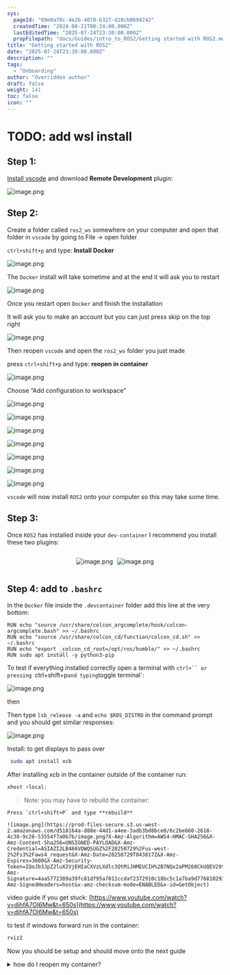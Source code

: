 ```yaml
---
sys:
  pageId: "89e0a78c-4e2b-4070-b327-d28cb0694742"
  createdTime: "2024-08-21T00:24:00.000Z"
  lastEditedTime: "2025-07-24T23:30:00.000Z"
  propFilepath: "docs/Guides/intro_to_ROS2/Getting started with ROS2.md"
title: "Getting started with ROS2"
date: "2025-07-24T23:30:00.000Z"
description: ""
tags:
  - "Onboarding"
author: "Overridden author"
draft: false
weight: 141
toc: false
icon: ""
---
```


# TODO: add wsl install

## Step 1:

[Install vscode](https://code.visualstudio.com/download) and download **Remote Development** plugin:

![image.png](https://prod-files-secure.s3.us-west-2.amazonaws.com/d518164a-d88e-44d1-a4ee-3adb3bd8bce0/efb52993-1881-4a40-b95e-6f020334f022/image.png?X-Amz-Algorithm=AWS4-HMAC-SHA256&X-Amz-Content-Sha256=UNSIGNED-PAYLOAD&X-Amz-Credential=ASIAZI2LB466ZPR3SNB4%2F20250729%2Fus-west-2%2Fs3%2Faws4_request&X-Amz-Date=20250729T043814Z&X-Amz-Expires=3600&X-Amz-Security-Token=IQoJb3JpZ2luX2VjEHIaCXVzLXdlc3QtMiJIMEYCIQCiiRo9F4UARtnhARcvKTLFhQFrN9voDJBoJq6llG%2FLFwIhAPl%2Ft1oOvptImj8MsNOb2Ui2uQjujPAxZ6jOYYwgmpbyKogECJv%2F%2F%2F%2F%2F%2F%2F%2F%2F%2FwEQABoMNjM3NDIzMTgzODA1Igw%2BTlVvSeD0Y%2BTkunEq3AP6xL8tKY6EyeajYAIs7EIobwhhkxAY%2FXb432NBM0crimWypO2GKpp7abKBIF70w7fSxDcHYk3xBRes25PqMKDl2cJ4Ui9gfIdteKnKTkjPMsVrcZcvJtmXeOLUrvghz%2FpWtv3xQ1rTMKkOJxl64M%2Fr8lhGxm%2FtT60pH%2FOQdCNyHkqPjIMp7eIXJxF8rhC9ioPuylEfpjhKE6deU%2FdOpQ9R%2FZUvAkkfiaW0AU3vU9hLqJM1H3ZVPogvm2dE1wcfWvLS0ERVCFyD6lzdDHhyaRSs7B66pfg9frS0qgXCEG42UFfkoMXD3mkOaTfRK1D0Q7lidII1SQ4doorwyJS9Wh4qV6rURLIP6RqTUEvAFuTzyZsYwQTmVLDgR7hXRZpTV5%2BdlTgiPWyMgk0YHJDgXpR4O1w15ws%2FuxMGdngTj68OutrWeqXak%2F0av5iOS%2FMnUPSAwN%2BageRLjoyyhy6gVILs8xTjXWExe%2BumwGDRS2wHlseHAR2ARGbymXfF66taJCi7GsdmqjCgL%2BPp3bAZjKZy%2FEP3OF5e9Yu%2BVk61YEbwUZ%2BzsypUqy2%2F%2B%2FufM1Ypdn9dhoraHQs1nWDYQaENRgdJdgPJhNJ%2BkVNSy6zxQz1Xkl7d%2FhFT6wqT7otMmTCjzKDEBjqkAQ%2FZoQvh0v4%2BaAPenRFq12BQ05MKQKunrOapYlgk2%2BvQvOt5hZjAAC6jP3iibxwUwdYQXYLmoZWslqKkSGkFeQtOsYjiJo7KCvf%2BG5GJtiuhL0ATAzdFmysIketO8N6k7%2F295y0SiTzfDcGv1vyjXHsK0FPzGoPC9yB5N3BuVwdZbqgCUEtZPcRVOYwG9NyqZxOaHvounhfD8njsBZ2kyY8bpTzO&X-Amz-Signature=a3f1c8fd11203598ff3b014ebb9515d6161db2131193412b877d581bca2b2a1b&X-Amz-SignedHeaders=host&x-amz-checksum-mode=ENABLED&x-id=GetObject)

## Step 2:

Create a folder called `ros2_ws` somewhere on your computer and open that folder in `vscode` by going to File → open folder 

`ctrl+shift+p` and type: **Install Docker**

![image.png](https://prod-files-secure.s3.us-west-2.amazonaws.com/d518164a-d88e-44d1-a4ee-3adb3bd8bce0/2269dc0e-1cd5-47ff-bceb-c04ad9b2eab0/image.png?X-Amz-Algorithm=AWS4-HMAC-SHA256&X-Amz-Content-Sha256=UNSIGNED-PAYLOAD&X-Amz-Credential=ASIAZI2LB466ZPR3SNB4%2F20250729%2Fus-west-2%2Fs3%2Faws4_request&X-Amz-Date=20250729T043814Z&X-Amz-Expires=3600&X-Amz-Security-Token=IQoJb3JpZ2luX2VjEHIaCXVzLXdlc3QtMiJIMEYCIQCiiRo9F4UARtnhARcvKTLFhQFrN9voDJBoJq6llG%2FLFwIhAPl%2Ft1oOvptImj8MsNOb2Ui2uQjujPAxZ6jOYYwgmpbyKogECJv%2F%2F%2F%2F%2F%2F%2F%2F%2F%2FwEQABoMNjM3NDIzMTgzODA1Igw%2BTlVvSeD0Y%2BTkunEq3AP6xL8tKY6EyeajYAIs7EIobwhhkxAY%2FXb432NBM0crimWypO2GKpp7abKBIF70w7fSxDcHYk3xBRes25PqMKDl2cJ4Ui9gfIdteKnKTkjPMsVrcZcvJtmXeOLUrvghz%2FpWtv3xQ1rTMKkOJxl64M%2Fr8lhGxm%2FtT60pH%2FOQdCNyHkqPjIMp7eIXJxF8rhC9ioPuylEfpjhKE6deU%2FdOpQ9R%2FZUvAkkfiaW0AU3vU9hLqJM1H3ZVPogvm2dE1wcfWvLS0ERVCFyD6lzdDHhyaRSs7B66pfg9frS0qgXCEG42UFfkoMXD3mkOaTfRK1D0Q7lidII1SQ4doorwyJS9Wh4qV6rURLIP6RqTUEvAFuTzyZsYwQTmVLDgR7hXRZpTV5%2BdlTgiPWyMgk0YHJDgXpR4O1w15ws%2FuxMGdngTj68OutrWeqXak%2F0av5iOS%2FMnUPSAwN%2BageRLjoyyhy6gVILs8xTjXWExe%2BumwGDRS2wHlseHAR2ARGbymXfF66taJCi7GsdmqjCgL%2BPp3bAZjKZy%2FEP3OF5e9Yu%2BVk61YEbwUZ%2BzsypUqy2%2F%2B%2FufM1Ypdn9dhoraHQs1nWDYQaENRgdJdgPJhNJ%2BkVNSy6zxQz1Xkl7d%2FhFT6wqT7otMmTCjzKDEBjqkAQ%2FZoQvh0v4%2BaAPenRFq12BQ05MKQKunrOapYlgk2%2BvQvOt5hZjAAC6jP3iibxwUwdYQXYLmoZWslqKkSGkFeQtOsYjiJo7KCvf%2BG5GJtiuhL0ATAzdFmysIketO8N6k7%2F295y0SiTzfDcGv1vyjXHsK0FPzGoPC9yB5N3BuVwdZbqgCUEtZPcRVOYwG9NyqZxOaHvounhfD8njsBZ2kyY8bpTzO&X-Amz-Signature=2b842594859235b9f47dcc5997a9d8fd0f6b247d9d4cfcd84c979839831e55bf&X-Amz-SignedHeaders=host&x-amz-checksum-mode=ENABLED&x-id=GetObject)

The `Docker` install will take sometime and at the end it will ask you to restart

![image.png](https://prod-files-secure.s3.us-west-2.amazonaws.com/d518164a-d88e-44d1-a4ee-3adb3bd8bce0/ed233f78-be33-4b1f-b89c-9c346c0e961e/image.png?X-Amz-Algorithm=AWS4-HMAC-SHA256&X-Amz-Content-Sha256=UNSIGNED-PAYLOAD&X-Amz-Credential=ASIAZI2LB466ZPR3SNB4%2F20250729%2Fus-west-2%2Fs3%2Faws4_request&X-Amz-Date=20250729T043814Z&X-Amz-Expires=3600&X-Amz-Security-Token=IQoJb3JpZ2luX2VjEHIaCXVzLXdlc3QtMiJIMEYCIQCiiRo9F4UARtnhARcvKTLFhQFrN9voDJBoJq6llG%2FLFwIhAPl%2Ft1oOvptImj8MsNOb2Ui2uQjujPAxZ6jOYYwgmpbyKogECJv%2F%2F%2F%2F%2F%2F%2F%2F%2F%2FwEQABoMNjM3NDIzMTgzODA1Igw%2BTlVvSeD0Y%2BTkunEq3AP6xL8tKY6EyeajYAIs7EIobwhhkxAY%2FXb432NBM0crimWypO2GKpp7abKBIF70w7fSxDcHYk3xBRes25PqMKDl2cJ4Ui9gfIdteKnKTkjPMsVrcZcvJtmXeOLUrvghz%2FpWtv3xQ1rTMKkOJxl64M%2Fr8lhGxm%2FtT60pH%2FOQdCNyHkqPjIMp7eIXJxF8rhC9ioPuylEfpjhKE6deU%2FdOpQ9R%2FZUvAkkfiaW0AU3vU9hLqJM1H3ZVPogvm2dE1wcfWvLS0ERVCFyD6lzdDHhyaRSs7B66pfg9frS0qgXCEG42UFfkoMXD3mkOaTfRK1D0Q7lidII1SQ4doorwyJS9Wh4qV6rURLIP6RqTUEvAFuTzyZsYwQTmVLDgR7hXRZpTV5%2BdlTgiPWyMgk0YHJDgXpR4O1w15ws%2FuxMGdngTj68OutrWeqXak%2F0av5iOS%2FMnUPSAwN%2BageRLjoyyhy6gVILs8xTjXWExe%2BumwGDRS2wHlseHAR2ARGbymXfF66taJCi7GsdmqjCgL%2BPp3bAZjKZy%2FEP3OF5e9Yu%2BVk61YEbwUZ%2BzsypUqy2%2F%2B%2FufM1Ypdn9dhoraHQs1nWDYQaENRgdJdgPJhNJ%2BkVNSy6zxQz1Xkl7d%2FhFT6wqT7otMmTCjzKDEBjqkAQ%2FZoQvh0v4%2BaAPenRFq12BQ05MKQKunrOapYlgk2%2BvQvOt5hZjAAC6jP3iibxwUwdYQXYLmoZWslqKkSGkFeQtOsYjiJo7KCvf%2BG5GJtiuhL0ATAzdFmysIketO8N6k7%2F295y0SiTzfDcGv1vyjXHsK0FPzGoPC9yB5N3BuVwdZbqgCUEtZPcRVOYwG9NyqZxOaHvounhfD8njsBZ2kyY8bpTzO&X-Amz-Signature=34920592cf553cba4967983c6a44fa50076e62a50cf935f5301c245cb59aac98&X-Amz-SignedHeaders=host&x-amz-checksum-mode=ENABLED&x-id=GetObject)

Once you restart open `Docker` and finish the installation

It will ask you to make an account but you can just press skip on the top right

![image.png](https://prod-files-secure.s3.us-west-2.amazonaws.com/d518164a-d88e-44d1-a4ee-3adb3bd8bce0/21010ad9-1659-4fd9-9f59-9932a09b2a3d/image.png?X-Amz-Algorithm=AWS4-HMAC-SHA256&X-Amz-Content-Sha256=UNSIGNED-PAYLOAD&X-Amz-Credential=ASIAZI2LB466ZPR3SNB4%2F20250729%2Fus-west-2%2Fs3%2Faws4_request&X-Amz-Date=20250729T043814Z&X-Amz-Expires=3600&X-Amz-Security-Token=IQoJb3JpZ2luX2VjEHIaCXVzLXdlc3QtMiJIMEYCIQCiiRo9F4UARtnhARcvKTLFhQFrN9voDJBoJq6llG%2FLFwIhAPl%2Ft1oOvptImj8MsNOb2Ui2uQjujPAxZ6jOYYwgmpbyKogECJv%2F%2F%2F%2F%2F%2F%2F%2F%2F%2FwEQABoMNjM3NDIzMTgzODA1Igw%2BTlVvSeD0Y%2BTkunEq3AP6xL8tKY6EyeajYAIs7EIobwhhkxAY%2FXb432NBM0crimWypO2GKpp7abKBIF70w7fSxDcHYk3xBRes25PqMKDl2cJ4Ui9gfIdteKnKTkjPMsVrcZcvJtmXeOLUrvghz%2FpWtv3xQ1rTMKkOJxl64M%2Fr8lhGxm%2FtT60pH%2FOQdCNyHkqPjIMp7eIXJxF8rhC9ioPuylEfpjhKE6deU%2FdOpQ9R%2FZUvAkkfiaW0AU3vU9hLqJM1H3ZVPogvm2dE1wcfWvLS0ERVCFyD6lzdDHhyaRSs7B66pfg9frS0qgXCEG42UFfkoMXD3mkOaTfRK1D0Q7lidII1SQ4doorwyJS9Wh4qV6rURLIP6RqTUEvAFuTzyZsYwQTmVLDgR7hXRZpTV5%2BdlTgiPWyMgk0YHJDgXpR4O1w15ws%2FuxMGdngTj68OutrWeqXak%2F0av5iOS%2FMnUPSAwN%2BageRLjoyyhy6gVILs8xTjXWExe%2BumwGDRS2wHlseHAR2ARGbymXfF66taJCi7GsdmqjCgL%2BPp3bAZjKZy%2FEP3OF5e9Yu%2BVk61YEbwUZ%2BzsypUqy2%2F%2B%2FufM1Ypdn9dhoraHQs1nWDYQaENRgdJdgPJhNJ%2BkVNSy6zxQz1Xkl7d%2FhFT6wqT7otMmTCjzKDEBjqkAQ%2FZoQvh0v4%2BaAPenRFq12BQ05MKQKunrOapYlgk2%2BvQvOt5hZjAAC6jP3iibxwUwdYQXYLmoZWslqKkSGkFeQtOsYjiJo7KCvf%2BG5GJtiuhL0ATAzdFmysIketO8N6k7%2F295y0SiTzfDcGv1vyjXHsK0FPzGoPC9yB5N3BuVwdZbqgCUEtZPcRVOYwG9NyqZxOaHvounhfD8njsBZ2kyY8bpTzO&X-Amz-Signature=4f9f2a52b26256ed0c6aa23d208d27238fe8cd54652352b587cf75203f74165e&X-Amz-SignedHeaders=host&x-amz-checksum-mode=ENABLED&x-id=GetObject)

Then reopen `vscode` and open the `ros2_ws` folder you just made

press `ctrl+shift+p` and type: **reopen in container**

![image.png](https://prod-files-secure.s3.us-west-2.amazonaws.com/d518164a-d88e-44d1-a4ee-3adb3bd8bce0/4e93b8c2-41ad-488c-8095-c74205196118/image.png?X-Amz-Algorithm=AWS4-HMAC-SHA256&X-Amz-Content-Sha256=UNSIGNED-PAYLOAD&X-Amz-Credential=ASIAZI2LB466ZPR3SNB4%2F20250729%2Fus-west-2%2Fs3%2Faws4_request&X-Amz-Date=20250729T043814Z&X-Amz-Expires=3600&X-Amz-Security-Token=IQoJb3JpZ2luX2VjEHIaCXVzLXdlc3QtMiJIMEYCIQCiiRo9F4UARtnhARcvKTLFhQFrN9voDJBoJq6llG%2FLFwIhAPl%2Ft1oOvptImj8MsNOb2Ui2uQjujPAxZ6jOYYwgmpbyKogECJv%2F%2F%2F%2F%2F%2F%2F%2F%2F%2FwEQABoMNjM3NDIzMTgzODA1Igw%2BTlVvSeD0Y%2BTkunEq3AP6xL8tKY6EyeajYAIs7EIobwhhkxAY%2FXb432NBM0crimWypO2GKpp7abKBIF70w7fSxDcHYk3xBRes25PqMKDl2cJ4Ui9gfIdteKnKTkjPMsVrcZcvJtmXeOLUrvghz%2FpWtv3xQ1rTMKkOJxl64M%2Fr8lhGxm%2FtT60pH%2FOQdCNyHkqPjIMp7eIXJxF8rhC9ioPuylEfpjhKE6deU%2FdOpQ9R%2FZUvAkkfiaW0AU3vU9hLqJM1H3ZVPogvm2dE1wcfWvLS0ERVCFyD6lzdDHhyaRSs7B66pfg9frS0qgXCEG42UFfkoMXD3mkOaTfRK1D0Q7lidII1SQ4doorwyJS9Wh4qV6rURLIP6RqTUEvAFuTzyZsYwQTmVLDgR7hXRZpTV5%2BdlTgiPWyMgk0YHJDgXpR4O1w15ws%2FuxMGdngTj68OutrWeqXak%2F0av5iOS%2FMnUPSAwN%2BageRLjoyyhy6gVILs8xTjXWExe%2BumwGDRS2wHlseHAR2ARGbymXfF66taJCi7GsdmqjCgL%2BPp3bAZjKZy%2FEP3OF5e9Yu%2BVk61YEbwUZ%2BzsypUqy2%2F%2B%2FufM1Ypdn9dhoraHQs1nWDYQaENRgdJdgPJhNJ%2BkVNSy6zxQz1Xkl7d%2FhFT6wqT7otMmTCjzKDEBjqkAQ%2FZoQvh0v4%2BaAPenRFq12BQ05MKQKunrOapYlgk2%2BvQvOt5hZjAAC6jP3iibxwUwdYQXYLmoZWslqKkSGkFeQtOsYjiJo7KCvf%2BG5GJtiuhL0ATAzdFmysIketO8N6k7%2F295y0SiTzfDcGv1vyjXHsK0FPzGoPC9yB5N3BuVwdZbqgCUEtZPcRVOYwG9NyqZxOaHvounhfD8njsBZ2kyY8bpTzO&X-Amz-Signature=6c26c3f603d8ad16739d831566b80795b60b3e1bcbdc662d4e3c61b700e05c1f&X-Amz-SignedHeaders=host&x-amz-checksum-mode=ENABLED&x-id=GetObject)

Choose “Add configuration to workspace”

![image.png](https://prod-files-secure.s3.us-west-2.amazonaws.com/d518164a-d88e-44d1-a4ee-3adb3bd8bce0/9560b282-5060-4989-ba37-97e7b2c22476/image.png?X-Amz-Algorithm=AWS4-HMAC-SHA256&X-Amz-Content-Sha256=UNSIGNED-PAYLOAD&X-Amz-Credential=ASIAZI2LB466ZPR3SNB4%2F20250729%2Fus-west-2%2Fs3%2Faws4_request&X-Amz-Date=20250729T043814Z&X-Amz-Expires=3600&X-Amz-Security-Token=IQoJb3JpZ2luX2VjEHIaCXVzLXdlc3QtMiJIMEYCIQCiiRo9F4UARtnhARcvKTLFhQFrN9voDJBoJq6llG%2FLFwIhAPl%2Ft1oOvptImj8MsNOb2Ui2uQjujPAxZ6jOYYwgmpbyKogECJv%2F%2F%2F%2F%2F%2F%2F%2F%2F%2FwEQABoMNjM3NDIzMTgzODA1Igw%2BTlVvSeD0Y%2BTkunEq3AP6xL8tKY6EyeajYAIs7EIobwhhkxAY%2FXb432NBM0crimWypO2GKpp7abKBIF70w7fSxDcHYk3xBRes25PqMKDl2cJ4Ui9gfIdteKnKTkjPMsVrcZcvJtmXeOLUrvghz%2FpWtv3xQ1rTMKkOJxl64M%2Fr8lhGxm%2FtT60pH%2FOQdCNyHkqPjIMp7eIXJxF8rhC9ioPuylEfpjhKE6deU%2FdOpQ9R%2FZUvAkkfiaW0AU3vU9hLqJM1H3ZVPogvm2dE1wcfWvLS0ERVCFyD6lzdDHhyaRSs7B66pfg9frS0qgXCEG42UFfkoMXD3mkOaTfRK1D0Q7lidII1SQ4doorwyJS9Wh4qV6rURLIP6RqTUEvAFuTzyZsYwQTmVLDgR7hXRZpTV5%2BdlTgiPWyMgk0YHJDgXpR4O1w15ws%2FuxMGdngTj68OutrWeqXak%2F0av5iOS%2FMnUPSAwN%2BageRLjoyyhy6gVILs8xTjXWExe%2BumwGDRS2wHlseHAR2ARGbymXfF66taJCi7GsdmqjCgL%2BPp3bAZjKZy%2FEP3OF5e9Yu%2BVk61YEbwUZ%2BzsypUqy2%2F%2B%2FufM1Ypdn9dhoraHQs1nWDYQaENRgdJdgPJhNJ%2BkVNSy6zxQz1Xkl7d%2FhFT6wqT7otMmTCjzKDEBjqkAQ%2FZoQvh0v4%2BaAPenRFq12BQ05MKQKunrOapYlgk2%2BvQvOt5hZjAAC6jP3iibxwUwdYQXYLmoZWslqKkSGkFeQtOsYjiJo7KCvf%2BG5GJtiuhL0ATAzdFmysIketO8N6k7%2F295y0SiTzfDcGv1vyjXHsK0FPzGoPC9yB5N3BuVwdZbqgCUEtZPcRVOYwG9NyqZxOaHvounhfD8njsBZ2kyY8bpTzO&X-Amz-Signature=9666bea49a9c4eb345f7f07bdb4b57f864f12670bf374f653f29e90c541a05f2&X-Amz-SignedHeaders=host&x-amz-checksum-mode=ENABLED&x-id=GetObject)

![image.png](https://prod-files-secure.s3.us-west-2.amazonaws.com/d518164a-d88e-44d1-a4ee-3adb3bd8bce0/2ee63f81-886b-48e8-a553-dc6e5eac99e4/image.png?X-Amz-Algorithm=AWS4-HMAC-SHA256&X-Amz-Content-Sha256=UNSIGNED-PAYLOAD&X-Amz-Credential=ASIAZI2LB466ZPR3SNB4%2F20250729%2Fus-west-2%2Fs3%2Faws4_request&X-Amz-Date=20250729T043814Z&X-Amz-Expires=3600&X-Amz-Security-Token=IQoJb3JpZ2luX2VjEHIaCXVzLXdlc3QtMiJIMEYCIQCiiRo9F4UARtnhARcvKTLFhQFrN9voDJBoJq6llG%2FLFwIhAPl%2Ft1oOvptImj8MsNOb2Ui2uQjujPAxZ6jOYYwgmpbyKogECJv%2F%2F%2F%2F%2F%2F%2F%2F%2F%2FwEQABoMNjM3NDIzMTgzODA1Igw%2BTlVvSeD0Y%2BTkunEq3AP6xL8tKY6EyeajYAIs7EIobwhhkxAY%2FXb432NBM0crimWypO2GKpp7abKBIF70w7fSxDcHYk3xBRes25PqMKDl2cJ4Ui9gfIdteKnKTkjPMsVrcZcvJtmXeOLUrvghz%2FpWtv3xQ1rTMKkOJxl64M%2Fr8lhGxm%2FtT60pH%2FOQdCNyHkqPjIMp7eIXJxF8rhC9ioPuylEfpjhKE6deU%2FdOpQ9R%2FZUvAkkfiaW0AU3vU9hLqJM1H3ZVPogvm2dE1wcfWvLS0ERVCFyD6lzdDHhyaRSs7B66pfg9frS0qgXCEG42UFfkoMXD3mkOaTfRK1D0Q7lidII1SQ4doorwyJS9Wh4qV6rURLIP6RqTUEvAFuTzyZsYwQTmVLDgR7hXRZpTV5%2BdlTgiPWyMgk0YHJDgXpR4O1w15ws%2FuxMGdngTj68OutrWeqXak%2F0av5iOS%2FMnUPSAwN%2BageRLjoyyhy6gVILs8xTjXWExe%2BumwGDRS2wHlseHAR2ARGbymXfF66taJCi7GsdmqjCgL%2BPp3bAZjKZy%2FEP3OF5e9Yu%2BVk61YEbwUZ%2BzsypUqy2%2F%2B%2FufM1Ypdn9dhoraHQs1nWDYQaENRgdJdgPJhNJ%2BkVNSy6zxQz1Xkl7d%2FhFT6wqT7otMmTCjzKDEBjqkAQ%2FZoQvh0v4%2BaAPenRFq12BQ05MKQKunrOapYlgk2%2BvQvOt5hZjAAC6jP3iibxwUwdYQXYLmoZWslqKkSGkFeQtOsYjiJo7KCvf%2BG5GJtiuhL0ATAzdFmysIketO8N6k7%2F295y0SiTzfDcGv1vyjXHsK0FPzGoPC9yB5N3BuVwdZbqgCUEtZPcRVOYwG9NyqZxOaHvounhfD8njsBZ2kyY8bpTzO&X-Amz-Signature=936d9f77927515487ac34d788f68abd930d38ecb3e87e0564b2df63113b933dd&X-Amz-SignedHeaders=host&x-amz-checksum-mode=ENABLED&x-id=GetObject)

![image.png](https://prod-files-secure.s3.us-west-2.amazonaws.com/d518164a-d88e-44d1-a4ee-3adb3bd8bce0/e0fd626c-c8b6-4b2c-95d1-fa4c26514504/image.png?X-Amz-Algorithm=AWS4-HMAC-SHA256&X-Amz-Content-Sha256=UNSIGNED-PAYLOAD&X-Amz-Credential=ASIAZI2LB466ZPR3SNB4%2F20250729%2Fus-west-2%2Fs3%2Faws4_request&X-Amz-Date=20250729T043814Z&X-Amz-Expires=3600&X-Amz-Security-Token=IQoJb3JpZ2luX2VjEHIaCXVzLXdlc3QtMiJIMEYCIQCiiRo9F4UARtnhARcvKTLFhQFrN9voDJBoJq6llG%2FLFwIhAPl%2Ft1oOvptImj8MsNOb2Ui2uQjujPAxZ6jOYYwgmpbyKogECJv%2F%2F%2F%2F%2F%2F%2F%2F%2F%2FwEQABoMNjM3NDIzMTgzODA1Igw%2BTlVvSeD0Y%2BTkunEq3AP6xL8tKY6EyeajYAIs7EIobwhhkxAY%2FXb432NBM0crimWypO2GKpp7abKBIF70w7fSxDcHYk3xBRes25PqMKDl2cJ4Ui9gfIdteKnKTkjPMsVrcZcvJtmXeOLUrvghz%2FpWtv3xQ1rTMKkOJxl64M%2Fr8lhGxm%2FtT60pH%2FOQdCNyHkqPjIMp7eIXJxF8rhC9ioPuylEfpjhKE6deU%2FdOpQ9R%2FZUvAkkfiaW0AU3vU9hLqJM1H3ZVPogvm2dE1wcfWvLS0ERVCFyD6lzdDHhyaRSs7B66pfg9frS0qgXCEG42UFfkoMXD3mkOaTfRK1D0Q7lidII1SQ4doorwyJS9Wh4qV6rURLIP6RqTUEvAFuTzyZsYwQTmVLDgR7hXRZpTV5%2BdlTgiPWyMgk0YHJDgXpR4O1w15ws%2FuxMGdngTj68OutrWeqXak%2F0av5iOS%2FMnUPSAwN%2BageRLjoyyhy6gVILs8xTjXWExe%2BumwGDRS2wHlseHAR2ARGbymXfF66taJCi7GsdmqjCgL%2BPp3bAZjKZy%2FEP3OF5e9Yu%2BVk61YEbwUZ%2BzsypUqy2%2F%2B%2FufM1Ypdn9dhoraHQs1nWDYQaENRgdJdgPJhNJ%2BkVNSy6zxQz1Xkl7d%2FhFT6wqT7otMmTCjzKDEBjqkAQ%2FZoQvh0v4%2BaAPenRFq12BQ05MKQKunrOapYlgk2%2BvQvOt5hZjAAC6jP3iibxwUwdYQXYLmoZWslqKkSGkFeQtOsYjiJo7KCvf%2BG5GJtiuhL0ATAzdFmysIketO8N6k7%2F295y0SiTzfDcGv1vyjXHsK0FPzGoPC9yB5N3BuVwdZbqgCUEtZPcRVOYwG9NyqZxOaHvounhfD8njsBZ2kyY8bpTzO&X-Amz-Signature=eba6fd4d024855c75025c70b2d5eeb55d7f94dcbee771f32b4bcd950f1094875&X-Amz-SignedHeaders=host&x-amz-checksum-mode=ENABLED&x-id=GetObject)

![image.png](https://prod-files-secure.s3.us-west-2.amazonaws.com/d518164a-d88e-44d1-a4ee-3adb3bd8bce0/a2e13f50-d2ab-4719-a4c2-7ced634bfc9d/image.png?X-Amz-Algorithm=AWS4-HMAC-SHA256&X-Amz-Content-Sha256=UNSIGNED-PAYLOAD&X-Amz-Credential=ASIAZI2LB466ZPR3SNB4%2F20250729%2Fus-west-2%2Fs3%2Faws4_request&X-Amz-Date=20250729T043814Z&X-Amz-Expires=3600&X-Amz-Security-Token=IQoJb3JpZ2luX2VjEHIaCXVzLXdlc3QtMiJIMEYCIQCiiRo9F4UARtnhARcvKTLFhQFrN9voDJBoJq6llG%2FLFwIhAPl%2Ft1oOvptImj8MsNOb2Ui2uQjujPAxZ6jOYYwgmpbyKogECJv%2F%2F%2F%2F%2F%2F%2F%2F%2F%2FwEQABoMNjM3NDIzMTgzODA1Igw%2BTlVvSeD0Y%2BTkunEq3AP6xL8tKY6EyeajYAIs7EIobwhhkxAY%2FXb432NBM0crimWypO2GKpp7abKBIF70w7fSxDcHYk3xBRes25PqMKDl2cJ4Ui9gfIdteKnKTkjPMsVrcZcvJtmXeOLUrvghz%2FpWtv3xQ1rTMKkOJxl64M%2Fr8lhGxm%2FtT60pH%2FOQdCNyHkqPjIMp7eIXJxF8rhC9ioPuylEfpjhKE6deU%2FdOpQ9R%2FZUvAkkfiaW0AU3vU9hLqJM1H3ZVPogvm2dE1wcfWvLS0ERVCFyD6lzdDHhyaRSs7B66pfg9frS0qgXCEG42UFfkoMXD3mkOaTfRK1D0Q7lidII1SQ4doorwyJS9Wh4qV6rURLIP6RqTUEvAFuTzyZsYwQTmVLDgR7hXRZpTV5%2BdlTgiPWyMgk0YHJDgXpR4O1w15ws%2FuxMGdngTj68OutrWeqXak%2F0av5iOS%2FMnUPSAwN%2BageRLjoyyhy6gVILs8xTjXWExe%2BumwGDRS2wHlseHAR2ARGbymXfF66taJCi7GsdmqjCgL%2BPp3bAZjKZy%2FEP3OF5e9Yu%2BVk61YEbwUZ%2BzsypUqy2%2F%2B%2FufM1Ypdn9dhoraHQs1nWDYQaENRgdJdgPJhNJ%2BkVNSy6zxQz1Xkl7d%2FhFT6wqT7otMmTCjzKDEBjqkAQ%2FZoQvh0v4%2BaAPenRFq12BQ05MKQKunrOapYlgk2%2BvQvOt5hZjAAC6jP3iibxwUwdYQXYLmoZWslqKkSGkFeQtOsYjiJo7KCvf%2BG5GJtiuhL0ATAzdFmysIketO8N6k7%2F295y0SiTzfDcGv1vyjXHsK0FPzGoPC9yB5N3BuVwdZbqgCUEtZPcRVOYwG9NyqZxOaHvounhfD8njsBZ2kyY8bpTzO&X-Amz-Signature=9b5bad82b7f41d428b393fd1ba455ef2232c6f62a8ab06b80d253c9b15366acf&X-Amz-SignedHeaders=host&x-amz-checksum-mode=ENABLED&x-id=GetObject)

![image.png](https://prod-files-secure.s3.us-west-2.amazonaws.com/d518164a-d88e-44d1-a4ee-3adb3bd8bce0/6cc478ad-aaba-4bf7-9fcc-403277ab896c/image.png?X-Amz-Algorithm=AWS4-HMAC-SHA256&X-Amz-Content-Sha256=UNSIGNED-PAYLOAD&X-Amz-Credential=ASIAZI2LB466ZPR3SNB4%2F20250729%2Fus-west-2%2Fs3%2Faws4_request&X-Amz-Date=20250729T043814Z&X-Amz-Expires=3600&X-Amz-Security-Token=IQoJb3JpZ2luX2VjEHIaCXVzLXdlc3QtMiJIMEYCIQCiiRo9F4UARtnhARcvKTLFhQFrN9voDJBoJq6llG%2FLFwIhAPl%2Ft1oOvptImj8MsNOb2Ui2uQjujPAxZ6jOYYwgmpbyKogECJv%2F%2F%2F%2F%2F%2F%2F%2F%2F%2FwEQABoMNjM3NDIzMTgzODA1Igw%2BTlVvSeD0Y%2BTkunEq3AP6xL8tKY6EyeajYAIs7EIobwhhkxAY%2FXb432NBM0crimWypO2GKpp7abKBIF70w7fSxDcHYk3xBRes25PqMKDl2cJ4Ui9gfIdteKnKTkjPMsVrcZcvJtmXeOLUrvghz%2FpWtv3xQ1rTMKkOJxl64M%2Fr8lhGxm%2FtT60pH%2FOQdCNyHkqPjIMp7eIXJxF8rhC9ioPuylEfpjhKE6deU%2FdOpQ9R%2FZUvAkkfiaW0AU3vU9hLqJM1H3ZVPogvm2dE1wcfWvLS0ERVCFyD6lzdDHhyaRSs7B66pfg9frS0qgXCEG42UFfkoMXD3mkOaTfRK1D0Q7lidII1SQ4doorwyJS9Wh4qV6rURLIP6RqTUEvAFuTzyZsYwQTmVLDgR7hXRZpTV5%2BdlTgiPWyMgk0YHJDgXpR4O1w15ws%2FuxMGdngTj68OutrWeqXak%2F0av5iOS%2FMnUPSAwN%2BageRLjoyyhy6gVILs8xTjXWExe%2BumwGDRS2wHlseHAR2ARGbymXfF66taJCi7GsdmqjCgL%2BPp3bAZjKZy%2FEP3OF5e9Yu%2BVk61YEbwUZ%2BzsypUqy2%2F%2B%2FufM1Ypdn9dhoraHQs1nWDYQaENRgdJdgPJhNJ%2BkVNSy6zxQz1Xkl7d%2FhFT6wqT7otMmTCjzKDEBjqkAQ%2FZoQvh0v4%2BaAPenRFq12BQ05MKQKunrOapYlgk2%2BvQvOt5hZjAAC6jP3iibxwUwdYQXYLmoZWslqKkSGkFeQtOsYjiJo7KCvf%2BG5GJtiuhL0ATAzdFmysIketO8N6k7%2F295y0SiTzfDcGv1vyjXHsK0FPzGoPC9yB5N3BuVwdZbqgCUEtZPcRVOYwG9NyqZxOaHvounhfD8njsBZ2kyY8bpTzO&X-Amz-Signature=4647bc6bb51ffc187efa283eef73a009671bc6ebd8d94d173d0201bc08c6e58c&X-Amz-SignedHeaders=host&x-amz-checksum-mode=ENABLED&x-id=GetObject)

![image.png](https://prod-files-secure.s3.us-west-2.amazonaws.com/d518164a-d88e-44d1-a4ee-3adb3bd8bce0/53255b28-f75e-430f-b9e3-c0ac8577e42b/image.png?X-Amz-Algorithm=AWS4-HMAC-SHA256&X-Amz-Content-Sha256=UNSIGNED-PAYLOAD&X-Amz-Credential=ASIAZI2LB466ZPR3SNB4%2F20250729%2Fus-west-2%2Fs3%2Faws4_request&X-Amz-Date=20250729T043814Z&X-Amz-Expires=3600&X-Amz-Security-Token=IQoJb3JpZ2luX2VjEHIaCXVzLXdlc3QtMiJIMEYCIQCiiRo9F4UARtnhARcvKTLFhQFrN9voDJBoJq6llG%2FLFwIhAPl%2Ft1oOvptImj8MsNOb2Ui2uQjujPAxZ6jOYYwgmpbyKogECJv%2F%2F%2F%2F%2F%2F%2F%2F%2F%2FwEQABoMNjM3NDIzMTgzODA1Igw%2BTlVvSeD0Y%2BTkunEq3AP6xL8tKY6EyeajYAIs7EIobwhhkxAY%2FXb432NBM0crimWypO2GKpp7abKBIF70w7fSxDcHYk3xBRes25PqMKDl2cJ4Ui9gfIdteKnKTkjPMsVrcZcvJtmXeOLUrvghz%2FpWtv3xQ1rTMKkOJxl64M%2Fr8lhGxm%2FtT60pH%2FOQdCNyHkqPjIMp7eIXJxF8rhC9ioPuylEfpjhKE6deU%2FdOpQ9R%2FZUvAkkfiaW0AU3vU9hLqJM1H3ZVPogvm2dE1wcfWvLS0ERVCFyD6lzdDHhyaRSs7B66pfg9frS0qgXCEG42UFfkoMXD3mkOaTfRK1D0Q7lidII1SQ4doorwyJS9Wh4qV6rURLIP6RqTUEvAFuTzyZsYwQTmVLDgR7hXRZpTV5%2BdlTgiPWyMgk0YHJDgXpR4O1w15ws%2FuxMGdngTj68OutrWeqXak%2F0av5iOS%2FMnUPSAwN%2BageRLjoyyhy6gVILs8xTjXWExe%2BumwGDRS2wHlseHAR2ARGbymXfF66taJCi7GsdmqjCgL%2BPp3bAZjKZy%2FEP3OF5e9Yu%2BVk61YEbwUZ%2BzsypUqy2%2F%2B%2FufM1Ypdn9dhoraHQs1nWDYQaENRgdJdgPJhNJ%2BkVNSy6zxQz1Xkl7d%2FhFT6wqT7otMmTCjzKDEBjqkAQ%2FZoQvh0v4%2BaAPenRFq12BQ05MKQKunrOapYlgk2%2BvQvOt5hZjAAC6jP3iibxwUwdYQXYLmoZWslqKkSGkFeQtOsYjiJo7KCvf%2BG5GJtiuhL0ATAzdFmysIketO8N6k7%2F295y0SiTzfDcGv1vyjXHsK0FPzGoPC9yB5N3BuVwdZbqgCUEtZPcRVOYwG9NyqZxOaHvounhfD8njsBZ2kyY8bpTzO&X-Amz-Signature=704b499a0d2daf7f1dcd43ec246df5104368fd7a72b8150123aec9963b2d8d42&X-Amz-SignedHeaders=host&x-amz-checksum-mode=ENABLED&x-id=GetObject)

![image.png](https://prod-files-secure.s3.us-west-2.amazonaws.com/d518164a-d88e-44d1-a4ee-3adb3bd8bce0/7c562767-5af9-4ffb-97d1-327bcdf4ee00/image.png?X-Amz-Algorithm=AWS4-HMAC-SHA256&X-Amz-Content-Sha256=UNSIGNED-PAYLOAD&X-Amz-Credential=ASIAZI2LB466ZPR3SNB4%2F20250729%2Fus-west-2%2Fs3%2Faws4_request&X-Amz-Date=20250729T043814Z&X-Amz-Expires=3600&X-Amz-Security-Token=IQoJb3JpZ2luX2VjEHIaCXVzLXdlc3QtMiJIMEYCIQCiiRo9F4UARtnhARcvKTLFhQFrN9voDJBoJq6llG%2FLFwIhAPl%2Ft1oOvptImj8MsNOb2Ui2uQjujPAxZ6jOYYwgmpbyKogECJv%2F%2F%2F%2F%2F%2F%2F%2F%2F%2FwEQABoMNjM3NDIzMTgzODA1Igw%2BTlVvSeD0Y%2BTkunEq3AP6xL8tKY6EyeajYAIs7EIobwhhkxAY%2FXb432NBM0crimWypO2GKpp7abKBIF70w7fSxDcHYk3xBRes25PqMKDl2cJ4Ui9gfIdteKnKTkjPMsVrcZcvJtmXeOLUrvghz%2FpWtv3xQ1rTMKkOJxl64M%2Fr8lhGxm%2FtT60pH%2FOQdCNyHkqPjIMp7eIXJxF8rhC9ioPuylEfpjhKE6deU%2FdOpQ9R%2FZUvAkkfiaW0AU3vU9hLqJM1H3ZVPogvm2dE1wcfWvLS0ERVCFyD6lzdDHhyaRSs7B66pfg9frS0qgXCEG42UFfkoMXD3mkOaTfRK1D0Q7lidII1SQ4doorwyJS9Wh4qV6rURLIP6RqTUEvAFuTzyZsYwQTmVLDgR7hXRZpTV5%2BdlTgiPWyMgk0YHJDgXpR4O1w15ws%2FuxMGdngTj68OutrWeqXak%2F0av5iOS%2FMnUPSAwN%2BageRLjoyyhy6gVILs8xTjXWExe%2BumwGDRS2wHlseHAR2ARGbymXfF66taJCi7GsdmqjCgL%2BPp3bAZjKZy%2FEP3OF5e9Yu%2BVk61YEbwUZ%2BzsypUqy2%2F%2B%2FufM1Ypdn9dhoraHQs1nWDYQaENRgdJdgPJhNJ%2BkVNSy6zxQz1Xkl7d%2FhFT6wqT7otMmTCjzKDEBjqkAQ%2FZoQvh0v4%2BaAPenRFq12BQ05MKQKunrOapYlgk2%2BvQvOt5hZjAAC6jP3iibxwUwdYQXYLmoZWslqKkSGkFeQtOsYjiJo7KCvf%2BG5GJtiuhL0ATAzdFmysIketO8N6k7%2F295y0SiTzfDcGv1vyjXHsK0FPzGoPC9yB5N3BuVwdZbqgCUEtZPcRVOYwG9NyqZxOaHvounhfD8njsBZ2kyY8bpTzO&X-Amz-Signature=ab31013ab94cc01b3e49e06b09146822236f87278d6da69a33a3cc6b54bde984&X-Amz-SignedHeaders=host&x-amz-checksum-mode=ENABLED&x-id=GetObject)

`vscode` will now install `ROS2` onto your computer so this may take some time.

## Step 3:

Once `ROS2` has installed inside your `dev-container` I recommend you install these two plugins:

<div style="display: flex;flex-direction: row; column-gap:10px; max-width: 630px;justify-content: center;">
<div>

![image.png](https://prod-files-secure.s3.us-west-2.amazonaws.com/d518164a-d88e-44d1-a4ee-3adb3bd8bce0/3fc3d550-5a54-4ba1-ba6b-faa01cdb7369/image.png?X-Amz-Algorithm=AWS4-HMAC-SHA256&X-Amz-Content-Sha256=UNSIGNED-PAYLOAD&X-Amz-Credential=ASIAZI2LB466QXEZCWQU%2F20250729%2Fus-west-2%2Fs3%2Faws4_request&X-Amz-Date=20250729T043816Z&X-Amz-Expires=3600&X-Amz-Security-Token=IQoJb3JpZ2luX2VjEHIaCXVzLXdlc3QtMiJHMEUCIESc59tC0ZpHh9%2BgT8FzrP%2F8rFhP9D8w8UN2q1GY0RY7AiEAjle6h1FmkhNlnPEn2tBMBIo3DmPfpK0leQx4KfpNOXkqiAQIm%2F%2F%2F%2F%2F%2F%2F%2F%2F%2F%2FARAAGgw2Mzc0MjMxODM4MDUiDLLBCGMBLT99sdEgWCrcA%2BJVyamLitiwv8EP6M1X1MTlTDueZ2gi2Z9EK5T%2BF7omKCHgP2m45VPubULvi%2F9F%2B7ctbq5jsiaX3jbJRlHLwMAO3C%2FTRo6vI4JHpiS2GLtVjuikD389G00GGRiixdE9akQChyYS5a9xo6qLK8vGHdp3JmwfO%2FH%2Bei8RkxNbjyy8CVI2EeqYG2mZz%2FHQ0Ct%2FvRaGQ4Y9XTg%2Bu2vpp1fXXaDexAQlO2c7TEmpAlJr4ZctjqxRqNNDrSpIevy3VoyHT0SksZKPhLO0sGTOuGx2pJq6RqDRwp3clKP2UFgNo6hjZNt0DuYNE4zwBjen0roh%2BmGb69Sd6fSKrgGIoxAwL3N0i7rSKcbUXK2QPTHttHDb%2BHBoiJYmiesjW2GmpN4kirjBNf9YLTp%2BdljGZ%2FOC%2BBwZI9zK87ZtTsOmCocRmnw%2Fyf%2FUgTgl2ug0hvYqS9eUrqJvHzh5b4MoJs%2BbcU4D5B04KzUYqPmVvQlkBerqJsj1xmQPz8VSFPI4eoZaDTj9%2BUw8NoKrB8FAtVLxBuJ2FqReZqyDSPSPwTRfEqHzf0bbw1s8WwBXNQRGTeSMpBEUcceqfKFRSyizIhk2yYIaZmC5845hC%2F008bWvBj4kDaO0lSugCbr3haqQU783MOvMoMQGOqUBks3U7JwdN%2BvYbkU47swmiqUOY%2BAjG%2FzER9GSsHYZ5hE8dS%2BjmFf%2BP4VcGhm%2BBRk1zM5At6gTdMd7kX3t3Hm0ZtJaAhrfYm32ruXP1BYGxasKRpFYW1ad7L1UqgjPHm%2BpMbOEnCZkIqkjEwXqvQ4qBsETovZVnNshJFsoqXWK6wKBOOZLtIZsuX2uS8s2N6R9kjJVqT5snn3XaaMKbiUq68iUzWYK&X-Amz-Signature=02e26deb0681630ca88daf281ef978474485832860413de5878cb02fc6d76fb4&X-Amz-SignedHeaders=host&x-amz-checksum-mode=ENABLED&x-id=GetObject)

</div>
<div>

![image.png](https://prod-files-secure.s3.us-west-2.amazonaws.com/d518164a-d88e-44d1-a4ee-3adb3bd8bce0/d994cc66-13c2-4093-a5a3-f84cf4601a82/image.png?X-Amz-Algorithm=AWS4-HMAC-SHA256&X-Amz-Content-Sha256=UNSIGNED-PAYLOAD&X-Amz-Credential=ASIAZI2LB466VHP2SCYP%2F20250729%2Fus-west-2%2Fs3%2Faws4_request&X-Amz-Date=20250729T043816Z&X-Amz-Expires=3600&X-Amz-Security-Token=IQoJb3JpZ2luX2VjEHIaCXVzLXdlc3QtMiJHMEUCIFm1W1RNml%2BKZRUQ%2BmtTItMHAZVy05VeF0tyQiIRj5hgAiEAx0NiqYFz%2FNwumNRH04AmZ4W2hfknRT2bjA1qe33vQKAqiAQIm%2F%2F%2F%2F%2F%2F%2F%2F%2F%2F%2FARAAGgw2Mzc0MjMxODM4MDUiDOmfa8QFpN97xGN%2BkSrcA5Q9VtQGTv4sQw2jNIgfktk6Al3S6jzTjXpctc8c7YxhvLiPL%2FE6V%2FOtOeBpvnf7ZcjL8fYFwp5YStoOPYZ7PdNVh%2BhcdpvKwomL7Wq8Zbk36BpeMEpm5kTUUQ9XVuIPVebGgHEd7c7gTUmsBLaH%2BXlFiNfPEu4QlnBspMhTvHcks5f%2FtdGM6s0iLAa%2FtwBsZzTE5qvts582yKHPzMZZbBECmgMcd9Mz95IwwdbpCNRIE8LADZ75B4spsthTRI7tuNRNTxnHyTCQVr0yKs7IWGAZPHxPGOpvvcCojbj6towT3Ky1RID7EpifA8WJgtFys16kzlzvTdiqTTP1ceKQeoNDCiWtCbK5cN8KbhnqT%2BODZ7hLZvMoktytOE2UMJIQkfUtzW4swrvPR9EWixWbFHFcnA%2FUHxhZZa%2FQkMwPIrMlO8H%2F3sc0N9ZG9yFJdF2px%2Bup0nxSZz8KetPAX%2Fe8ufMTUg8Onebw6n30RQtx3S%2Fp78PHFUs2Gzg1u5plDFoTqZyV9KQyf0Ke1hnIAOjxqJtRm2DBpH46osVLHuZYXVDfa0hpYYVQKJH8P%2BawqAel1LF7%2FyL6lLi8zQiJn0YXaORKqG1rzyeV9E6Q6h4%2B9hhzUtg%2FXpDSoD6%2FqZ%2F%2FMLfNoMQGOqUB%2FLansjtQ78yuv1RRvqcDZlqDq6dNHR2ondoTyWbiEzZLM2BwEkbI5R9jlpMH4xkNN7P3BwUiQDvJYl04JqzS6IDcG%2FocT4F5sDLJ6KBlBXMRejCdAcnziHZUMAgISM1YQpNeR6JGHPQa60OfINC7Kxsw8kITo9FmA9pyv1pBjmiuGKloBlFM8kmqEQ41I%2FmXCUVdjvg8zLR7%2BxF%2BJD0A1mC9oGb9&X-Amz-Signature=ef66ba461fbcf93e682ebc703e9b6d1a38a7535d6e860ec6edc2b606ad5dc466&X-Amz-SignedHeaders=host&x-amz-checksum-mode=ENABLED&x-id=GetObject)

</div>
</div>

## Step 4: add to `.bashrc`

In the `Docker` file inside the `.devcontainer` folder add this line at the very bottom: 

```docker
RUN echo "source /usr/share/colcon_argcomplete/hook/colcon-argcomplete.bash" >> ~/.bashrc
RUN echo "source /usr/share/colcon_cd/function/colcon_cd.sh" >> ~/.bashrc
RUN echo "export _colcon_cd_root=/opt/ros/humble/" >> ~/.bashrc
RUN sudo apt install -y python3-pip 
```

To test if everything installed correctly open a terminal with `ctrl+`` or pressing `ctrl+shift+p` and typing `toggle terminal`:

![image.png](https://prod-files-secure.s3.us-west-2.amazonaws.com/d518164a-d88e-44d1-a4ee-3adb3bd8bce0/6a4943d8-b04e-4c02-9a58-775f3384d1a5/image.png?X-Amz-Algorithm=AWS4-HMAC-SHA256&X-Amz-Content-Sha256=UNSIGNED-PAYLOAD&X-Amz-Credential=ASIAZI2LB466ZPR3SNB4%2F20250729%2Fus-west-2%2Fs3%2Faws4_request&X-Amz-Date=20250729T043814Z&X-Amz-Expires=3600&X-Amz-Security-Token=IQoJb3JpZ2luX2VjEHIaCXVzLXdlc3QtMiJIMEYCIQCiiRo9F4UARtnhARcvKTLFhQFrN9voDJBoJq6llG%2FLFwIhAPl%2Ft1oOvptImj8MsNOb2Ui2uQjujPAxZ6jOYYwgmpbyKogECJv%2F%2F%2F%2F%2F%2F%2F%2F%2F%2FwEQABoMNjM3NDIzMTgzODA1Igw%2BTlVvSeD0Y%2BTkunEq3AP6xL8tKY6EyeajYAIs7EIobwhhkxAY%2FXb432NBM0crimWypO2GKpp7abKBIF70w7fSxDcHYk3xBRes25PqMKDl2cJ4Ui9gfIdteKnKTkjPMsVrcZcvJtmXeOLUrvghz%2FpWtv3xQ1rTMKkOJxl64M%2Fr8lhGxm%2FtT60pH%2FOQdCNyHkqPjIMp7eIXJxF8rhC9ioPuylEfpjhKE6deU%2FdOpQ9R%2FZUvAkkfiaW0AU3vU9hLqJM1H3ZVPogvm2dE1wcfWvLS0ERVCFyD6lzdDHhyaRSs7B66pfg9frS0qgXCEG42UFfkoMXD3mkOaTfRK1D0Q7lidII1SQ4doorwyJS9Wh4qV6rURLIP6RqTUEvAFuTzyZsYwQTmVLDgR7hXRZpTV5%2BdlTgiPWyMgk0YHJDgXpR4O1w15ws%2FuxMGdngTj68OutrWeqXak%2F0av5iOS%2FMnUPSAwN%2BageRLjoyyhy6gVILs8xTjXWExe%2BumwGDRS2wHlseHAR2ARGbymXfF66taJCi7GsdmqjCgL%2BPp3bAZjKZy%2FEP3OF5e9Yu%2BVk61YEbwUZ%2BzsypUqy2%2F%2B%2FufM1Ypdn9dhoraHQs1nWDYQaENRgdJdgPJhNJ%2BkVNSy6zxQz1Xkl7d%2FhFT6wqT7otMmTCjzKDEBjqkAQ%2FZoQvh0v4%2BaAPenRFq12BQ05MKQKunrOapYlgk2%2BvQvOt5hZjAAC6jP3iibxwUwdYQXYLmoZWslqKkSGkFeQtOsYjiJo7KCvf%2BG5GJtiuhL0ATAzdFmysIketO8N6k7%2F295y0SiTzfDcGv1vyjXHsK0FPzGoPC9yB5N3BuVwdZbqgCUEtZPcRVOYwG9NyqZxOaHvounhfD8njsBZ2kyY8bpTzO&X-Amz-Signature=8fc75b4fad4720914935f0e22cb705bccb75a8df501467536cbd55579366dc40&X-Amz-SignedHeaders=host&x-amz-checksum-mode=ENABLED&x-id=GetObject)

then 

Then type `lsb_release -a` and `echo $ROS_DISTRO` in the command prompt and you should get similar responses:

![image.png](https://prod-files-secure.s3.us-west-2.amazonaws.com/d518164a-d88e-44d1-a4ee-3adb3bd8bce0/3e635dec-a805-4e85-8b9e-d000e5b71a4e/image.png?X-Amz-Algorithm=AWS4-HMAC-SHA256&X-Amz-Content-Sha256=UNSIGNED-PAYLOAD&X-Amz-Credential=ASIAZI2LB466ZPR3SNB4%2F20250729%2Fus-west-2%2Fs3%2Faws4_request&X-Amz-Date=20250729T043814Z&X-Amz-Expires=3600&X-Amz-Security-Token=IQoJb3JpZ2luX2VjEHIaCXVzLXdlc3QtMiJIMEYCIQCiiRo9F4UARtnhARcvKTLFhQFrN9voDJBoJq6llG%2FLFwIhAPl%2Ft1oOvptImj8MsNOb2Ui2uQjujPAxZ6jOYYwgmpbyKogECJv%2F%2F%2F%2F%2F%2F%2F%2F%2F%2FwEQABoMNjM3NDIzMTgzODA1Igw%2BTlVvSeD0Y%2BTkunEq3AP6xL8tKY6EyeajYAIs7EIobwhhkxAY%2FXb432NBM0crimWypO2GKpp7abKBIF70w7fSxDcHYk3xBRes25PqMKDl2cJ4Ui9gfIdteKnKTkjPMsVrcZcvJtmXeOLUrvghz%2FpWtv3xQ1rTMKkOJxl64M%2Fr8lhGxm%2FtT60pH%2FOQdCNyHkqPjIMp7eIXJxF8rhC9ioPuylEfpjhKE6deU%2FdOpQ9R%2FZUvAkkfiaW0AU3vU9hLqJM1H3ZVPogvm2dE1wcfWvLS0ERVCFyD6lzdDHhyaRSs7B66pfg9frS0qgXCEG42UFfkoMXD3mkOaTfRK1D0Q7lidII1SQ4doorwyJS9Wh4qV6rURLIP6RqTUEvAFuTzyZsYwQTmVLDgR7hXRZpTV5%2BdlTgiPWyMgk0YHJDgXpR4O1w15ws%2FuxMGdngTj68OutrWeqXak%2F0av5iOS%2FMnUPSAwN%2BageRLjoyyhy6gVILs8xTjXWExe%2BumwGDRS2wHlseHAR2ARGbymXfF66taJCi7GsdmqjCgL%2BPp3bAZjKZy%2FEP3OF5e9Yu%2BVk61YEbwUZ%2BzsypUqy2%2F%2B%2FufM1Ypdn9dhoraHQs1nWDYQaENRgdJdgPJhNJ%2BkVNSy6zxQz1Xkl7d%2FhFT6wqT7otMmTCjzKDEBjqkAQ%2FZoQvh0v4%2BaAPenRFq12BQ05MKQKunrOapYlgk2%2BvQvOt5hZjAAC6jP3iibxwUwdYQXYLmoZWslqKkSGkFeQtOsYjiJo7KCvf%2BG5GJtiuhL0ATAzdFmysIketO8N6k7%2F295y0SiTzfDcGv1vyjXHsK0FPzGoPC9yB5N3BuVwdZbqgCUEtZPcRVOYwG9NyqZxOaHvounhfD8njsBZ2kyY8bpTzO&X-Amz-Signature=a164b1ef83b4613ac3110b5ac4b8467af958c7410955f2977fddeb2c1971da2e&X-Amz-SignedHeaders=host&x-amz-checksum-mode=ENABLED&x-id=GetObject)

Install:  to get displays to pass over

```bash
 sudo apt install xcb
```

After installing xcb in the container outside of the container run:

```python
xhost +local:
```

> Note: you may have to rebuild the container:

	Press `ctrl+shift+P` and type **rebuild**

	![image.png](https://prod-files-secure.s3.us-west-2.amazonaws.com/d518164a-d88e-44d1-a4ee-3adb3bd8bce0/6c2be660-2618-4c38-9c26-53554f7a0b7b/image.png?X-Amz-Algorithm=AWS4-HMAC-SHA256&X-Amz-Content-Sha256=UNSIGNED-PAYLOAD&X-Amz-Credential=ASIAZI2LB466VQWQSUGZ%2F20250729%2Fus-west-2%2Fs3%2Faws4_request&X-Amz-Date=20250729T043817Z&X-Amz-Expires=3600&X-Amz-Security-Token=IQoJb3JpZ2luX2VjEHIaCXVzLXdlc3QtMiJHMEUCIH%2B7NQx2aPM268CkUQEV29tzNI2kNeWifedS6wLnz7FPAiEAiV2Ef%2BuG867bLjU7mPGd0C0kAJk5drfJXSkTixiWu5oqiAQIm%2F%2F%2F%2F%2F%2F%2F%2F%2F%2F%2FARAAGgw2Mzc0MjMxODM4MDUiDPLeKbuScaC00FgcDCrcAy70n0IbjgodQGmCfSGrRd89bBzI9cs5HL0ZcyXj9jN2WX8cLhKREY8zLSRey5vei3NPdRuCtHn8DfTMNn5hL%2BG%2B7Wt6jmrrrbkokLm4ifQPWSP29%2FCHqEJc2J4YXbsKERm%2BmYmuh%2F4SJFt0kjk2iixvhXbtaYqwFyMidz17VlzXaqUYo137u1z%2BVVTw8IGZG223NHkBgyaGGLVrHaai3CVTwIUjAuM2%2Bv34CmYgJwJkb7dyIzpeSDqW5jMBKjvg1ITVea4FloQDEDI9aAZ9%2BB7bcq6%2BFxadK6DTpqpHcpR56kpD8xQ6082ewiWk5hrWnb5uf7ZBmBj%2FW8hFwdSn6t43pILcsADK71Ukos3PVdycQg53jVIULv6LT6alonUsHD8lOkdJdBfV6oPnYQeHL4p%2B7%2BOGwdAZIhJ1ZubucArPTPrwP%2Bb1ZgQdaZBzLlmaAbRYq5fkO2f9ILXr%2BiKafip8iVt1A6YeSZ5Q6X%2FtGBJbWUaTNn2yHb0miM154773rDuYy2RCDGS8GP%2BJ1D7BSZKRVnorVtVjj9dF5Dt1LBxOtw0s2cWC4nT3QPfOj62LQcBsHJOwcgTaUGzHIZqvd3nKiOL8olX02uvCUDxcFzYW8AzRiebI%2FnEvQbOeMLbNoMQGOqUBfiojjnd0HwBT4HW%2B1V8MECGjcz0JOl%2Blso6fplvGiDBzy47fk8jd7grFjPc%2FJ%2F%2BueqjvNMfa49LJ6vq19EMx98RlzJQFivI4DX%2FNeGTdGxsU0PhY7KQapq2u3Ud91Qn1pCECr60hYMOIAf%2FBOCMkSgAShQnjPRThER5YvjASNitzAdjisUv9SwmfyvEtU6qgT0ZC1cA5ThLrjZBHSNV%2Bku9xvoHP&X-Amz-Signature=4aa5772389a39fc81df95a7011ccdaf2372910c18bc5c1a7ba9d776810293c92&X-Amz-SignedHeaders=host&x-amz-checksum-mode=ENABLED&x-id=GetObject)

video guide if you get stuck: [https://www.youtube.com/watch?v=dihfA7Ol6Mw&t=650s](https://www.youtube.com/watch?v=dihfA7Ol6Mw&t=650s)

to test if windows forward run in the container:

```bash
rviz2
```

Now you should be setup and should move onto the next guide 

<details>
      <summary>how do I reopen my container?</summary>
      TODO:
  </details>
